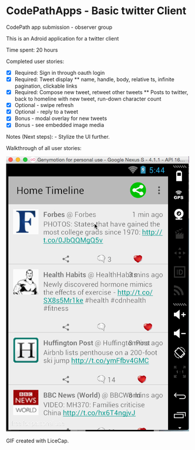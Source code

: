 # CodePathApps - Basic twitter Client
CodePath app submission - observer group

This is an Adroid application for a twitter client

Time spent: 20 hours

Completed user stories:
* [x] Required: Sign in through oauth login
* [x] Required: Tweet display
** name, handle, body, relative ts, infinite pagination, clickable links 
* [x] Required: Compose new tweet, retweet other tweets
** Posts to twitter, back to homeline with new tweet, run-down character count
* [x] Optional - swipe refresh
* [x] Optional - reply to a tweet
* [x] Bonus - modal overlay for new tweets
* [X] Bonus - see embedded image media

Notes (Next steps):
    - Stylize the UI further.

Walkthrough of all user stories:

![ScreenShot](https://github.com/bchandramouli/CodePathApps/blob/master/Tweeter/Tweeter.gif)

GIF created with LiceCap.
